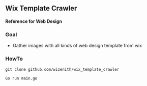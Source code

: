 ## Wix Template Crawler

#### Reference for Web Design

### Goal

- Gather images with all kinds of web design template from wix

### HowTo

`git clone github.com/wizenith/wix_template_crawler`

`Go run main.go`
